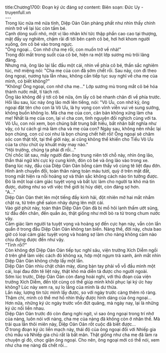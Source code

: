 title:Chương1700: Đoạn ký ức đáng sợ
content:
Biên soạn: Đức Uy - truyenfull.vn<br>---<br>Trong lúc nửa mê nửa tỉnh, Diệp Oản Oản phảng phất như nhìn thấy chính mình trở về lại lúc còn tấm bé.<br>Cạnh dòng suối nhỏ, một vị lão nhân khí tức thập phần cao cao tại thượng, mặt đầy uy nghiêm, chậm rãi đi tới bên cạnh cô bé, hơi hơi khom người xuống, ôm cô bé vào trong ngực.<br>"Ông ngoại... Con nhớ cha mẹ rồi, con muốn trở về nhà!"<br>Trong đôi mắt trong suốt của cô bé, hiện ra một lớp sương mù trôi lãng đãng.<br>Nhưng mà, ông lão lại lắc đầu một cái, nhìn về phía cô bé, thần sắc nghiêm túc, mở miệng nói: "Cha mẹ của con đã sớm chết rồi. Sau này, con đi theo ông ngoại, nương tựa lẫn nhau, không cần tiếp tục suy nghĩ về cha mẹ của mình, có biết không?"<br>"Không! Ông ngoại, con nhớ cha mẹ..." Lớp sương mù trong mắt cô bé hóa thành nước mắt, tí tách rơi.<br>Ông lão không để ý tới cô bé nữa, ôm lấy cô bé nhanh chân đi về phía trước.<br>Hồi lâu sau, lúc này ông lão mới lên tiếng, nói: "Vô Ưu, con nhớ kỹ, ông ngoại đặt tên cho con là Vô Ưu, là hy vọng con vĩnh viễn vui vẻ sung sướng, không buồn không lo. Mà cha mẹ của con, căn bản không xứng làm cha mẹ! Nhất là mẹ của con, lại vì cha con, tình nguyện đối nghịch cùng với ta. Vô Ưu, con nói xem, bọn chúng bất trung bất hiếu, bất nhân bất nghĩa như vậy, có tư cách gì mà làm cha và mẹ của con? Ngày sau, không nên nhắc lại bọn chúng, con cứ coi như là bọn chúng chết hết rồi! Ông ngoại sẽ chăm sóc con thật tốt, tại thế giới này, ai cũng không thể khiến cho Tiểu Vô Ưu của ta chịu chút ủy khuất mảy may nào."<br>"Hội trưởng, chúng ta phải đi rồi..."<br>Chỉ chốc lát sau, mấy người đàn ông trung niên tới chỗ này, nhìn ông lão, thần thái ngữ khí cực kỳ cung kính, đón cô bé và ông lão vào trong xe.<br>Đang lúc này, đầu của Diệp Oản Oản bỗng cảm thấy vô cùng tê liệt đau đớn.<br>Hình ảnh chuyển đổi, toàn thân nàng toàn máu tươi, quỳ ở trên mặt đất, trong mắt hiện ra nỗi hoảng sợ và thần sắc không cách nào tin tưởng được.<br>Đó là một loại cảm giác tuyệt vọng và bất lực làm cho người ta khó mà tin được, dường như so với việc thế giới bị hủy diệt, còn đáng sợ hơn.<br>"A..."<br>Diệp Oản Oản thét lên một tiếng đầy kinh hãi, đột nhiên mở hai mắt nhắm chặt ra, từ trên ghế salon nhảy dựng lên một cái.<br>Vào giờ phút này, toàn thân Diệp Oản Oản đã bị mồ hôi lạnh thấm ướt sũng, từ đầu đến chân, đến quần áo, thật giống như mới bò ra từ trong chum nước vậy.<br>Cảm giác làm người ta tuyệt vọng và hoảng sợ đến cực hạn này, vẫn còn lẩn quẩn ở trong đầu Diệp Oản Oản không tan biến. Nàng thề, đời này, chưa bao giờ có loại cảm giác tuyệt vọng và hoảng sợ làm cho nàng không cảm nào chịu đựng được đến như vậy.<br>"Tỉnh rồi?"<br>Còn không đợi Diệp Oản Oản tiếp tục nghĩ sâu, viện trưởng Xích Diễm ngồi ở trên ghế làm việc cách đó không xa, hớp một ngụm trà xanh, ánh mắt nhìn Diệp Oản Oản không chớp lấy một lần.<br>Diệp Oản Oản nhíu chặt chân mày, dùng bàn tay phải vỗ vỗ đầu mình một cái, loại đau đớn tê liệt này, thật khó mà diễn tả được cho người ngoài.<br>Sớm lúc trước, Diệp Oản Oản còn đang hoài nghi, với thủ đoạn của viện trưởng Xích Diễm, đến tột cùng có thể giúp mình khôi phục lại ký ức hay không? Lúc này xem ra, sự lo lắng của mình là dư thừa.<br>Lần này, lượng tin tức mình lấy được, so với ngày trước càng thêm rõ ràng. Thậm chí, mình có thể mơ hồ nhìn thấy được hình dáng của ông ngoại...<br>Hơn nữa, những ký ức ngày trước vốn đứt quãng, mà ngày nay, lại là những ký ức nối liền nhau.<br>Diệp Oản Oản trước đó còn đang nghi ngờ, vì sao ông ngoại trong trí nhớ của nàng, luôn nói với nàng, cha mẹ của nàng đã không còn ở nhân thế. Mà trải qua lần thôi miên này, Diệp Oản Oản rốt cuộc đã biết được...<br>Ở trong đoạn ký ức liền mạch này, thái độ của ông ngoại đối với Nhiếp gia chủ mẫu và Nhiếp gia chủ rất là bất mãn. Thật giống như cha mẹ đã làm ra chuyện gì đó, chọc giận ông ngoại. Cho nên, ông ngoại mới có thể nói, xem như cha mẹ nàng đã chết rồi…